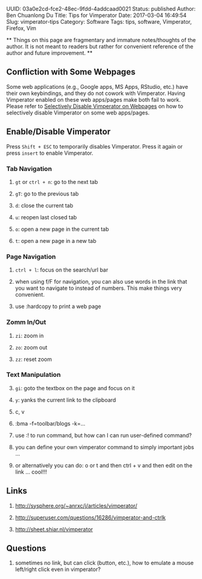 UUID: 03a0e2cd-fce2-48ec-9fdd-4addcaad0021
Status: published
Author: Ben Chuanlong Du
Title: Tips for Vimperator
Date: 2017-03-04 16:49:54
Slug: vimperator-tips
Category: Software
Tags: tips, software, Vimperator, Firefox, Vim

**
Things on this page are fragmentary and immature notes/thoughts of the author. 
It is not meant to readers but rather for convenient reference of the author and future improvement.
**

## Confliction with Some Webpages

Some web applications (e.g., Google apps, MS Apps, RStudio, etc.) have their own keybindings, 
and they do not cowork with Vimperator. 
Having Vimperator enabled on these web apps/pages make both fail to work.
Please refer to 
[Selectively Disable Vimperator on Webpages](http://www.legendu.net/en/blog/selectively-disable-vimperator/)
on how to selectively disable Vimperator on some web apps/pages.

## Enable/Disable Vimperator
 
Press `Shift + ESC` to temporarily disables Vimperator.
Press it again or press `insert` to enable Vimperator. 

### Tab Navigation

1. `gt` or `ctrl + n`: go to the next tab 

2. `gT`: go to the previous tab

3. `d`: close the current tab

4. `u`: reopen last closed tab

5. `o`: open a new page in the current tab

6. `t`: open a new page in a new tab

### Page Navigation

1. `ctrl + l`: focus on the search/url bar

8. when using f/F for navigation, 
you can also use words in the link that you want to navigate to instead of numbers. 
This make things very convenient.

9. use :hardcopy to print a web page

### Zomm In/Out

1. `zi`: zoom in

2. `zo`: zoom out

3. `zz`: reset zoom 

### Text Manipulation

3. `gi`: goto the textbox on the page and focus on it

6. `y`: yanks the current link to the clipboard

2. c, v

3. :bma -f=toolbar/blogs -k=... 

4. use :! to run command, but how can I can run user-defined command? 

7. you can define your own vimperator command to simply important jobs ...


8. or alternatively you can do: o or t and then ctrl + v and then edit on the link ... cool!!!

## Links

1. <http://sysphere.org/~anrxc/j/articles/vimperator/>

2. <http://superuser.com/questions/16286/vimperator-and-ctrlk>

3. <http://sheet.shiar.nl/vimperator> 


## Questions

1. sometimes no link, but can click (button, etc.), how to emulate a mouse left/right click even in vimperator?

